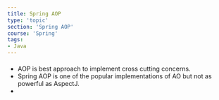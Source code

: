 ```yaml
---
title: Spring AOP
type: 'topic'
section: 'Spring AOP'
course: 'Spring'
tags:
- Java
---
```

#### 
- AOP is best approach to implement cross cutting concerns.
- Spring AOP is one of the popular implementations of AO but not as powerful as AspectJ.
- 

###### 


